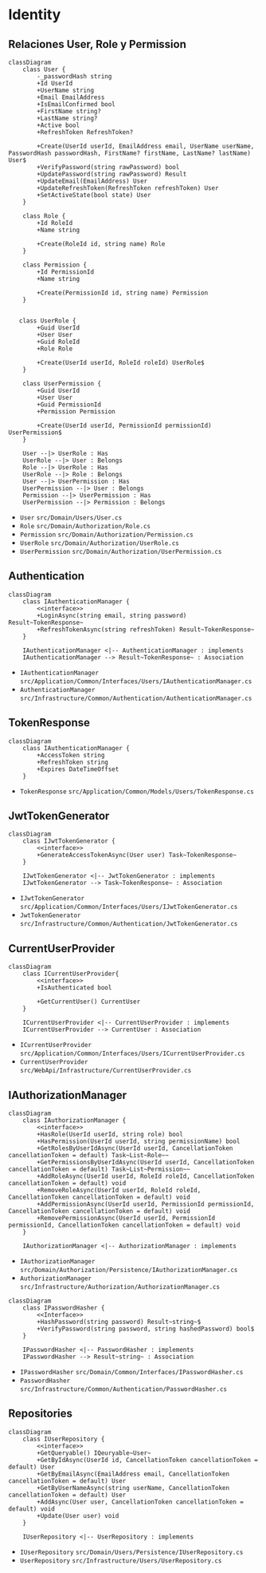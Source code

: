 # Identity

## Relaciones User, Role y Permission

```mermaid
classDiagram
    class User {
        -_passwordHash string
        +Id UserId
        +UserName string
        +Email EmailAddress
        +IsEmailConfirmed bool
        +FirstName string?
        +LastName string?
        +Active bool
        +RefreshToken RefreshToken?

        +Create(UserId userId, EmailAddress email, UserName userName, PasswordHash passwordHash, FirstName? firstName, LastName? lastName) User$
        +VerifyPassword(string rawPassword) bool
        +UpdatePassword(string rawPassword) Result
        +UpdateEmail(EmailAddress) User
        +UpdateRefreshToken(RefreshToken refreshToken) User
        +SetActiveState(bool state) User
    }

    class Role {
        +Id RoleId
        +Name string

        +Create(RoleId id, string name) Role
    }

    class Permission {
        +Id PermissionId
        +Name string

        +Create(PermissionId id, string name) Permission
    }


   class UserRole {
        +Guid UserId
        +User User
        +Guid RoleId
        +Role Role

        +Create(UserId userId, RoleId roleId) UserRole$
    }

    class UserPermission {
        +Guid UserId
        +User User
        +Guid PermissionId
        +Permission Permission

        +Create(UserId userId, PermissionId permissionId) UserPermission$
    }

    User --|> UserRole : Has
    UserRole --|> User : Belongs
    Role --|> UserRole : Has
    UserRole --|> Role : Belongs
    User --|> UserPermission : Has
    UserPermission --|> User : Belongs
    Permission --|> UserPermission : Has
    UserPermission --|> Permission : Belongs
```

- `User` `src/Domain/Users/User.cs`
- `Role` `src/Domain/Authorization/Role.cs`
- `Permission` `src/Domain/Authorization/Permission.cs`
- `UserRole` `src/Domain/Authorization/UserRole.cs`
- `UserPermission` `src/Domain/Authorization/UserPermission.cs`

## Authentication

```mermaid
classDiagram
    class IAuthenticationManager {
        <<interface>>
        +LoginAsync(string email, string password) Result~TokenResponse~
        +RefreshTokenAsync(string refreshToken) Result~TokenResponse~
    }

    IAuthenticationManager <|-- AuthenticationManager : implements
    IAuthenticationManager --> Result~TokenResponse~ : Association
```

- `IAuthenticationManager` `src/Application/Common/Interfaces/Users/IAuthenticationManager.cs`
- `AuthenticationManager` `src/Infrastructure/Common/Authentication/AuthenticationManager.cs`

## TokenResponse

```mermaid
classDiagram
    class IAuthenticationManager {
        +AccessToken string
        +RefreshToken string
        +Expires DateTimeOffset
    }
```

- `TokenResponse` `src/Application/Common/Models/Users/TokenResponse.cs`

## JwtTokenGenerator

```mermaid
classDiagram
    class IJwtTokenGenerator {
        <<interface>>
        +GenerateAccessTokenAsync(User user) Task~TokenResponse~
    }

    IJwtTokenGenerator <|-- JwtTokenGenerator : implements
    IJwtTokenGenerator --> Task~TokenResponse~ : Association
```

- `IJwtTokenGenerator` `src/Application/Common/Interfaces/Users/IJwtTokenGenerator.cs`
- `JwtTokenGenerator` `src/Infrastructure/Common/Authentication/JwtTokenGenerator.cs`

## CurrentUserProvider

```mermaid
classDiagram
    class ICurrentUserProvider{
        <<interface>>
        +IsAuthenticated bool

        +GetCurrentUser() CurrentUser
    }

    ICurrentUserProvider <|-- CurrentUserProvider : implements
    ICurrentUserProvider --> CurrentUser : Association
```

- `ICurrentUserProvider` `src/Application/Common/Interfaces/Users/ICurrentUserProvider.cs`
- `CurrentUserProvider` `src/WebApi/Infrastructure/CurrentUserProvider.cs`

## IAuthorizationManager

```mermaid
classDiagram
    class IAuthorizationManager {
        <<interface>>
        +HasRole(UserId userId, string role) bool
        +HasPermission(UserId userId, string permissionName) bool
        +GetRolesByUserIdAsync(UserId userId, CancellationToken cancellationToken = default) Task~List~Role~~
        +GetPermissionsByUserIdAsync(UserId userId, CancellationToken cancellationToken = default) Task~List~Permission~~
        +AddRoleAsync(UserId userId, RoleId roleId, CancellationToken cancellationToken = default) void
        +RemoveRoleAsync(UserId userId, RoleId roleId, CancellationToken cancellationToken = default) void
        +AddPermissionAsync(UserId userId, PermissionId permissionId, CancellationToken cancellationToken = default) void
        +RemovePermissionAsync(UserId userId, PermissionId permissionId, CancellationToken cancellationToken = default) void
    }

    IAuthorizationManager <|-- AuthorizationManager : implements
```

- `IAuthorizationManager` `src/Domain/Authorization/Persistence/IAuthorizationManager.cs`
- `AuthorizationManager` `src/Infrastructure/Authorization/AuthorizationManager.cs`

```mermaid
classDiagram
    class IPasswordHasher {
        <<Interface>>
        +HashPassword(string password) Result~string~$
        +VerifyPassword(string password, string hashedPassword) bool$
    }

    IPasswordHasher <|-- PasswordHasher : implements
    IPasswordHasher --> Result~string~ : Association
```

- `IPasswordHasher` `src/Domain/Common/Interfaces/IPasswordHasher.cs`
- `PasswordHasher` `src/Infrastructure/Common/Authentication/PasswordHasher.cs`

## Repositories

```mermaid
classDiagram
    class IUserRepository {
        <<interface>>
        +GetQueryable() IQeuryable~User~
        +GetByIdAsync(UserId id, CancellationToken cancellationToken = default) User
        +GetByEmailAsync(EmailAddress email, CancellationToken cancellationToken = default) User
        +GetByUserNameAsync(string userName, CancellationToken cancellationToken = default) User
        +AddAsync(User user, CancellationToken cancellationToken = default) void
        +Update(User user) void
    }

    IUserRepository <|-- UserRepository : implements
```

- `IUserRepository` `src/Domain/Users/Persistence/IUserRepository.cs`
- `UserRepository` `src/Infrastructure/Users/UserRepository.cs`
